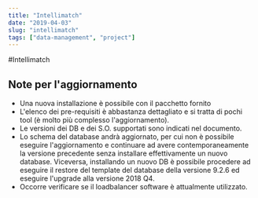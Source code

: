 ```yaml
---
title: "Intellimatch"
date: "2019-04-03"
slug: "intellimatch"
tags: ["data-management", "project"]
---
```


#Intellimatch

## Note per l'aggiornamento
- Una nuova installazione è possibile con il pacchetto fornito  
- L'elenco dei pre-requisiti è abbastanza dettagliato e si tratta di pochi   tool (è molto più complesso l'aggiornamento).  
- Le versioni dei DB e dei S.O. supportati sono indicati nel documento.  
- Lo schema del database andrà aggiornato, per cui non è possibile eseguire l'aggiornamento e continuare ad avere contemporaneamente la versione precedente senza installare effettivamente un nuovo database. Viceversa, installando un nuovo DB è possibile procedere ad eseguire il restore del template del database della versione 9.2.6 ed eseguire l'upgrade alla versione 2018 Q4.  
- Occorre verificare se il loadbalancer software è attualmente utilizzato.
